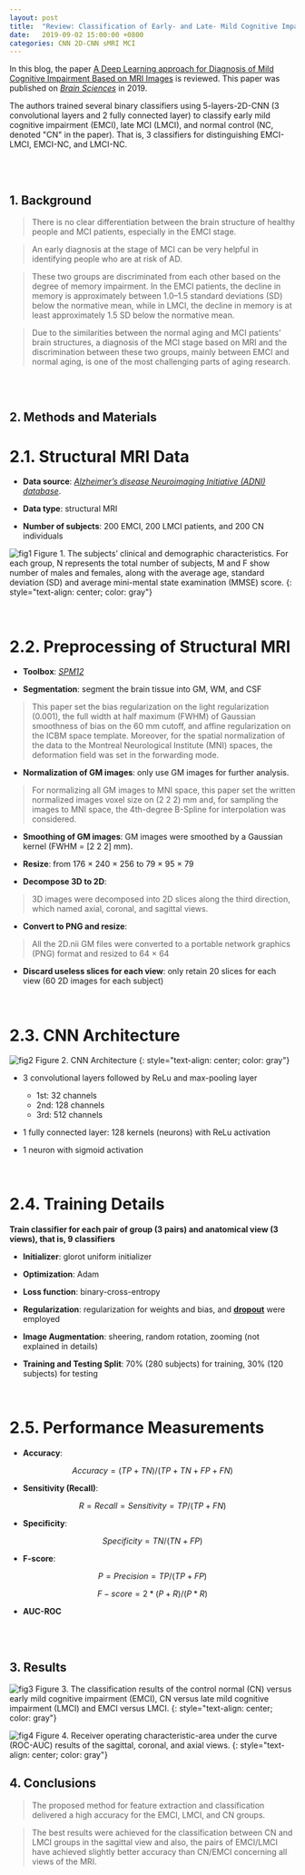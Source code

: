 ```yaml
---
layout: post
title:  "Review: Classification of Early- and Late- Mild Cognitive Impairment using 2D-CNN"
date:   2019-09-02 15:00:00 +0800
categories: CNN 2D-CNN sMRI MCI
---
```



In this blog, the paper [A Deep Learning approach for Diagnosis of Mild Cognitive Impairment Based on MRI Images](https://www.mdpi.com/2076-3425/9/9/217) is reviewed. This paper was published on [*Brain Sciences*](https://www.mdpi.com/journal/brainsci) in 2019.

The authors trained several binary classifiers using 5-layers-2D-CNN (3 convolutional layers and 2 fully connected layer) to classify early mild cognitive impairment (EMCI), late MCI (LMCI), and normal control (NC, denoted "CN" in the paper). That is, 3 classifiers for distinguishing EMCI-LMCI, EMCI-NC, and LMCI-NC.

<br/>
<br/>




## 1. Background

> There is no clear differentiation between the brain structure of healthy people and MCI patients, especially in the EMCI stage. 

> An early diagnosis at the stage of MCI can be very helpful in identifying people who are at risk of AD.

> These two groups are discriminated from each other based on the degree of memory impairment. In the EMCI patients, the decline in memory is approximately between 1.0–1.5 standard deviations (SD) below the normative mean, while in LMCI, the decline in memory is at least approximately 1.5 SD below the normative mean.

> Due to the similarities between the normal aging and MCI patients’ brain structures, a diagnosis of the MCI stage based on MRI and the discrimination between these two groups, mainly between EMCI and normal aging, is one of the most challenging parts of aging research.

<br/>
<br/>




## 2. Methods and Materials

# 2.1. Structural MRI Data

* **Data source**: [*Alzheimer’s disease Neuroimaging Initiative (ADNI) database*](http://www.loni.ucla.edu/ADNI).

* **Data type**: structural MRI

* **Number of subjects**: 200 EMCI, 200 LMCI patients, and 200 CN individuals

![fig1]({{site.baseurl}}/assets/190901_MCI_CNN/img/fig1.png)
Figure 1. The subjects’ clinical and demographic characteristics. For each group, N represents the total number of subjects, M and F show number of males and females, along with the average age, standard deviation (SD) and average mini-mental state examination (MMSE) score.
{: style="text-align: center; color: gray"}

<br/>


# 2.2. Preprocessing of Structural MRI

* **Toolbox**: [*SPM12*](https://www.fil.ion.ucl.ac.uk/spm/software/spm12/)

* **Segmentation**: segment the brain tissue into GM, WM, and CSF
> This paper set the bias regularization on the light regularization (0.001), the full width at half maximum (FWHM) of Gaussian smoothness of bias on the 60 mm cutoff, and affine regularization on the ICBM space template. Moreover, for the spatial normalization of the data to the Montreal Neurological Institute (MNI) spaces, the deformation field was set in the forwarding mode.

* **Normalization of GM images**: only use GM images for further analysis.
> For normalizing all GM images to MNI space, this paper set the written normalized images voxel size on (2 2 2) mm and, for sampling the images to MNI space, the 4th-degree B-Spline for interpolation was considered.

* **Smoothing of GM images**: GM images were smoothed by a Gaussian kernel (FWHM = [2 2 2] mm). 

* **Resize**: from 176 × 240 × 256 to 79 × 95 × 79

* **Decompose 3D to 2D**: 
> 3D images were decomposed into 2D slices along the third direction, which named axial, coronal, and sagittal views. 

* **Convert to PNG and resize**:
> All the 2D.nii GM files were converted to a portable network graphics (PNG) format and resized to 64 × 64

* **Discard useless slices for each view**: only retain 20 slices for each view (60 2D images for each subject)

<br/>


# 2.3. CNN Architecture

![fig2]({{site.baseurl}}/assets/190901_MCI_CNN/img/fig2.png)
Figure 2. CNN Architecture
{: style="text-align: center; color: gray"}

* 3 convolutional layers followed by ReLu and max-pooling layer 
	* 1st: 32 channels
	* 2nd: 128 channels
	* 3rd: 512 channels

* 1 fully connected layer: 128 kernels (neurons) with ReLu activation

* 1 neuron with sigmoid activation

<br/>


# 2.4. Training Details

**Train classifier for each pair of group (3 pairs) and anatomical view (3 views), that is, 9 classifiers**

* **Initializer**: glorot uniform initializer 

* **Optimization**: Adam

* **Loss function**: binary-cross-entropy

* **Regularization**: regularization for weights and bias, and [**dropout**](https://arxiv.org/abs/1307.1493) were employed

* **Image Augmentation**: sheering, random rotation, zooming (not explained in details)

* **Training and Testing Split**: 70% (280 subjects) for training, 30% (120 subjects) for testing

<br/>


# 2.5. Performance Measurements

* **Accuracy**: 

$$ Accuracy = (TP+TN) / (TP+TN+FP+FN)$$

* **Sensitivity (Recall)**: 

$$ R = Recall = Sensitivity = TP / (TP+FN)$$

* **Specificity**: 

$$ Specificity = TN / (TN+FP)$$
	
* **F-score**: 

$$P = Precision = TP / (TP+FP)$$

$$F-score = 2* (P+R) / (P*R)$$

* **AUC-ROC**

<br/>
<br/>


## 3. Results

![fig3]({{site.baseurl}}/assets/190901_MCI_CNN/img/fig3.png)
Figure 3. The classification results of the control normal (CN) versus early mild cognitive impairment (EMCI), CN versus late mild cognitive impairment (LMCI) and EMCI versus LMCI.
{: style="text-align: center; color: gray"}

![fig4]({{site.baseurl}}/assets/190901_MCI_CNN/img/fig4.png)
Figure 4. Receiver operating characteristic-area under the curve (ROC-AUC) results of the sagittal, coronal, and axial views.
{: style="text-align: center; color: gray"}



## 4. Conclusions
> The proposed method for feature extraction and classification delivered a high accuracy for the EMCI, LMCI, and CN groups.

> The best results were achieved for the classification between CN and LMCI groups in the sagittal view and also, the pairs of EMCI/LMCI have achieved slightly better accuracy than CN/EMCI concerning all views of the MRI.





















